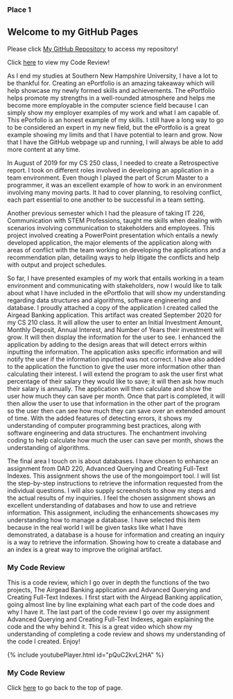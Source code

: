 ### Place 1
## Welcome to my GitHub Pages

Please click [My GitHub Repository](https://github.com/branamj/Portfolio-for-Justin/tree/gh-pages) to access my repository!




Click [here](#place-2) to view my Code Review!







As I end my studies at Southern New Hampshire University, I have a lot to be thankful for. Creating an ePortfolio is an amazing takeaway which will help showcase my newly formed skills and achievements. The ePortfolio helps promote my strengths in a well-rounded atmosphere and helps me become more employable in the computer science field because I can simply show my employer examples of my work and what I am capable of. This ePorfolio is an honest example of my skills. I still have a long way to go to be considered an expert in my new field, but the ePortfolio is a great example showing my limits and that I have potential to learn and grow. Now that I have the GitHub webpage up and running, I will always be able to add more content at any time. 

In August of 2019 for my CS 250 class, I needed to create a Retrospective report. I took on different roles involved in developing an application in a team environment. Even though I played the part of Scrum Master to a programmer, it was an excellent example of how to work in an environment involving many moving parts. It had to cover planning, to resolving conflict, each part essential to one another to be successful in a team setting.

Another previous semester which I had the pleasure of taking IT 226, Communication with STEM Professions, taught me skills when dealing with scenarios involving communication to stakeholders and employees. This project involved creating a PowerPoint presentation which entails a newly developed application, the major elements of the application along with areas of conflict with the team working on developing the applications and a recommendation plan, detailing ways to help litigate the conflicts and help with output and project schedules. 

So far, I have presented examples of my work that entails working in a team environment and communicating with stakeholders, now I would like to talk about what I have included in the ePortfolio that will show my understanding regarding data structures and algorithms, software engineering and database. I proudly attached a copy of the application I created called the Airgead Banking application. This artifact was created September 2020 for my CS 210 class. It will allow the user to enter an Initial Investment Amount, Monthly Deposit, Annual Interest, and Number of Years their investment will grow. It will then display the information for the user to see. I enhanced the application by adding to the design areas that will detect errors within inputting the information. The application asks specific information and will notify the user if the information inputted was not correct. I have also added to the application the function to give the user more information other than calculating their interest. I will extend the program to ask the user first what percentage of their salary they would like to save; it will then ask how much their salary is annually. The application will then calculate and show the user how much they can save per month. Once that part is completed, it will then allow the user to use that information in the other part of the program so the user then can see how much they can save over an extended amount of time. With the added features of detecting errors, it shows my understanding of computer programming best practices, along with software engineering and data structures. The enchantment involving coding to help calculate how much the user can save per month, shows the understanding of algorithms. 

The final area I touch on is about databases. I have chosen to enhance an assignment from DAD 220, Advanced Querying and Creating Full-Text Indexes. This assignment shows the use of the mongoimport tool. I will list the step-by-step instructions to retrieve the information requested from the individual questions. I will also supply screenshots to show my steps and the actual results of my inquiries. I feel the chosen assignment shows an excellent understanding of databases and how to use and retrieve information. This assignment, including the enhancements showcases my understanding how to manage a database. I have selected this item because in the real world I will be given tasks like what I have demonstrated, a database is a house for information and creating an inquiry is a way to retrieve the information. Showing how to create a database and an index is a great way to improve the original artifact.







### My Code Review



  This is a code review, which I go over in depth the functions of the two projects, The Airgead Banking application and Advanced Querying and Creating Full-Text Indexes. I first start with the Airgead Banking application, going almost line by line explaining what each part of the code does and why I have it. 
  The last part of the code review I go over my assignment Advanced Querying and Creating Full-Text Indexes, again explaining the code and the why behind it. This is a great video which show my understanding of completing a code review and shows my understanding of the code I created. Enjoy!

{% include youtubePlayer.html id="pQuC2kvL2HA" %}


### My Code Review

Click [here](#place-1) to go back to the top of page.
